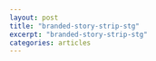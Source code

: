 ```yaml
---
layout: post
title: "branded-story-strip-stg"
excerpt: "branded-story-strip-stg"
categories: articles
---
```

<div class="apester-strip" item-shape="round" item-size="small" item-text-color="black" item-has-shadow="true" strip-background="white" is-mobile-only="false" data-channel-tokens="5ec3a9e4bbd85e6d986efc4d"></div><script async src="https://static.stg.apester.com/js/sdk/latest/apester-sdk.js"></script>
